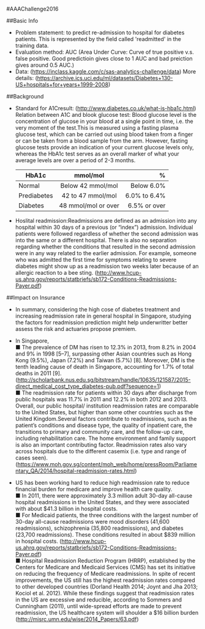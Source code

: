 #AAAChallenge2016

##Basic Info
- Problem statement: to predict re-admission to hospital for diabetes patients. This is represented by the field called 'readmitted' in the training data.
- Evaluation method: AUC (Area Under Curve: Curve of true positive v.s. false positive. Good predictioin gives close to 1 AUC and bad preiction gives around 0.5 AUC.)
- Data: (<https://inclass.kaggle.com/c/sas-analytics-challenge/data>)
	More details: (<https://archive.ics.uci.edu/ml/datasets/Diabetes+130-US+hospitals+for+years+1999-2008>)

##Background
- Standard for A1Cresult: (<http://www.diabetes.co.uk/what-is-hba1c.html>)  
	Relation between A1C and blook glucose test: Blood glucose level is the concentration of glucose in your blood at a single point in time, i.e. the very moment of the test.This is measured using a fasting plasma glucose test, which can be carried out using blood taken from a finger or can be taken from a blood sample from the arm. However, fasting glucose tests provide an indication of your current glucose levels only, whereas the HbA1c test serves as an overall marker of what your average levels are over a period of 2-3 months. 
	
	| HbA1c       	|       mmol/mol      	|            % 	|
	|-------------	|:-------------------:	|-------------:	|
	| Normal      	|  Below 42 mmol/mol  	|   Below 6.0% 	|
	| Prediabetes 	|  42 to 47 mmol/mol  	| 6.0% to 6.4% 	|
	| Diabetes    	| 48 mmol/mol or over 	| 6.5% or over 	|
- Hoslital readmission:Readmissions are defined as an admission into any hospital within 30 days of a previous (or “index”) admission. Individual patients were followed regardless of whether the second admission was into the same or a different hospital. There is also no separation regarding whether the conditions that resulted in the second admission were in any way related to the earlier admission. For example, someone who was admitted the first time for symptoms relating to severe diabetes might show up as a readmission two weeks later because of an allergic reaction to a bee sting. (<http://www.hcup-us.ahrq.gov/reports/statbriefs/sb172-Conditions-Readmissions-Payer.pdf>)
 
##Impact on Insurance
- In summary, considering the high cose of diabetes treatment and increasing readmission rate in general hospital in Singapore, studying the factors for readmission prediction might help underwritter better assess the risk and actuaries propose premiem. 

- In Singapore,  
		■ The prevalence of DM has risen to 12.3% in 2013, from 8.2% in 2004 and 9% in 1998 [5–7], surpassing other Asian countries such as Hong Kong (9.5%), Japan (7.2%) and Taiwan (5.7%) [8]. Moreover, DM is the tenth leading cause of death in Singapore, accounting for 1.7% of total deaths in 2011 [9]. (<http://scholarbank.nus.edu.sg/bitstream/handle/10635/121587/2015-direct_medical_cost_type_diabetes-pub.pdf?sequence=1>)  
		■ The readmission rate for patients within 30 days after discharge from public hospitals was 11.7% in 2011 and 12.2% in both 2012 and 2013. Overall, our public hospital/ institution readmission rates are comparable to the United States, but higher than some other countries such as the United Kingdom.Several factors contribute to readmissions, such as the patient’s conditions and disease type, the quality of inpatient care, the transitions to primary and community care, and the follow-up care, including rehabilitation care. The home environment and family support is also an important contributing factor.  Readmission rates also vary across hospitals due to the different casemix (i.e. type and range of cases seen).(<https://www.moh.gov.sg/content/moh_web/home/pressRoom/Parliamentary_QA/2014/hospital-readmission-rates.html>)

- US has been working hard to reduce high readmission rate to reduce financial burden for medicare and improve health care quality.   
		■ In 2011, there were approximately 3.3 million adult 30-day all-cause hospital readmissions in the United States, and they were associated with about $41.3 billion in hospital costs.  
		■ For Medicaid patients, the three conditions with the largest number of 30-day all-cause readmissions were mood disorders (41,600
readmissions), schizophrenia (35,800 readmissions), and diabetes (23,700 readmissions). These conditions resulted in
about $839 million in hospital costs.  (<http://www.hcup-us.ahrq.gov/reports/statbriefs/sb172-Conditions-Readmissions-Payer.pdf>)  
		■ Hospital Readmission Reduction Program (HRRP), established by the Centers for Medicare and Medicaid Services (CMS) has set its initiative on reducing the frequency of Medicare readmissions. In spite of recent improvements, the US still has the highest readmission rates compared to other developed countries (Dorland Health 2014; Joynt and Jha 2013; Kociol et al. 2012). While these findings suggest that readmission rates in the US are excessive and reducible, according to Sommers and Cunningham (2011), until wide-spread efforts are made to prevent readmission, the US healthcare system will shoulder a $16 billion burden (<http://misrc.umn.edu/wise/2014_Papers/63.pdf>)




